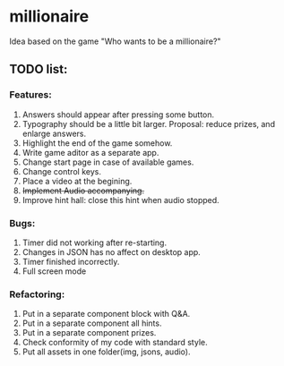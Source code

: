 # millionaire
 Idea  based on  the game "Who wants to be a millionaire?"


## TODO list:

### Features:
  1. Answers should appear after pressing some button.
  2. Typography should be a little bit larger.
     Proposal: reduce prizes, and enlarge answers.
  3. Highlight the end of the game somehow.
  4. Write game aditor as a separate app.
  5. Change start page in case of available games.
  6. Change control keys.
  7. Place a video at the begining.
  8. ~~Implement Audio accompanying.~~
  9. Improve hint hall: close this hint when audio stopped.

### Bugs:
  1. Timer did not working after re-starting.
  2. Changes in JSON has no affect on desktop app.
  3. Timer finished incorrectly.
  4. Full screen mode

### Refactoring:
  1. Put in a separate component block with Q&A.
  2. Put in a separate component all hints.
  3. Put in a separate component prizes.
  4. Check conformity of my code with standard style.
  5. Put all assets in one folder(img, jsons, audio).
